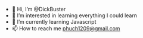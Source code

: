 - 👋 Hi, I’m @DickBuster
- 👀 I’m interested in learning everything I could learn
- 🌱 I’m currently learning Javascript
- 📫 How to reach me phuch1209@gmail.com

<!---
DickBuster/DickBuster is a ✨ special ✨ repository because its `README.md` (this file) appears on your GitHub profile.
You can click the Preview link to take a look at your changes.
--->
